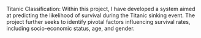 
Titanic Classification: Within this project, I have developed a system aimed at predicting the likelihood of survival during the Titanic sinking event. The project further seeks to identify pivotal factors influencing survival rates, including socio-economic status, age, and gender.
